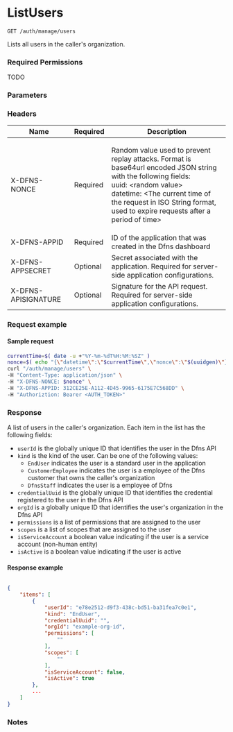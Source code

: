 # ListUsers

`GET /auth/manage/users`

Lists all users in the caller's organization.

### Required Permissions <a href="#scopes" id="scopes"></a>

TODO

### Parameters <a href="#parameters.1" id="parameters.1"></a>

### Headers  <a href="#request-body" id="request-body"></a>

| Name                | Required | Description                                                                                                                                                                                                                                                                    |
| ------------------- | -------- | ------------------------------------------------------------------------------------------------------------------------------------------------------------------------------------------------------------------------------------------------------------------------------ |
| X-DFNS-NONCE        | Required | <p>Random value used to prevent replay attacks. Format is base64url encoded JSON string with the following fields: <br>uuid: &#x3C;random value> <br>datetime: &#x3C;The current time of the request in ISO String format, used to expire requests after a period of time></p> |
| X-DFNS-APPID        | Required | ID of the application that was created in the Dfns dashboard                                                                                                                                                                                                                   |
| X-DFNS-APPSECRET    | Optional | Secret associated with the application. Required for server-side application configurations.                                                                                                                                                                                   |
| X-DFNS-APISIGNATURE | Optional | Signature for the API request. Required for server-side application configurations.                                                                                                                                                                                            |

### Request example <a href="#request-body" id="request-body"></a>

#### Sample request <a href="#sample-request" id="sample-request"></a>

```bash
currentTime=$( date -u +"%Y-%m-%dT%H:%M:%SZ" )
nonce=$( echo "{\"datetime\":\"$currentTime\",\"nonce\":\"$(uuidgen)\"}" | base64 | tr '/+' '_-' | tr -d '=' )
curl "/auth/manage/users" \
-H "Content-Type: application/json" \
-H "X-DFNS-NONCE: $nonce" \
-H "X-DFNS-APPID: 312CE25E-A112-4D45-9965-6175E7C568DD" \
-H "Authoriztion: Bearer <AUTH_TOKEN>"
```

### Response <a href="#response" id="response"></a>

A list of users in the caller's organization. Each item in the list has the following fields:

* `userId` is the globally unique ID that identifies the user in the Dfns API
* `kind` is the kind of the user. Can be one of the following values:
  * `EndUser` indicates the user is a standard user in the application
  * `CustomerEmployee` indicates the user is a employee of the Dfns customer that owns the caller's organization
  * `DfnsStaff` indicates the user is a employee of Dfns
* `credentialUuid` is the globally unique ID that identifies the credential registered to the user in the Dfns API
* `orgId` is a globally unique ID that identifies the user's organization in the Dfns API
* `permissions` is a list of permissions that are assigned to the user
* `scopes` is a list of scopes that are assigned to the user
* `isServiceAccount` a boolean value indicating if the user is a service account (non-human entity)
* `isActive` is a boolean value indicating if the user is active

#### Response example <a href="#response-example" id="response-example"></a>

```json

{
    "items": [
        {
            "userId": "e78e2512-d9f3-438c-bd51-ba31fea7c0e1",
            "kind": "EndUser",
            "credentialUuid": "",
            "orgId": "example-org-id",
            "permissions": [
                ""
            ],
            "scopes": [
                ""
            ],
            "isServiceAccount": false,
            "isActive": true
        },
        ...
    ]
}
```

### Notes <a href="#notes" id="notes"></a>

